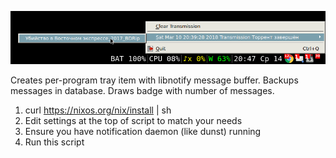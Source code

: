 ![](screenshot.png)

Creates per-program tray item with libnotify message buffer. Backups messages in database. Draws badge with number of messages.

1. curl https://nixos.org/nix/install | sh
2. Edit settings at the top of script to match your needs
3. Ensure you have notification daemon (like dunst) running
4. Run this script
